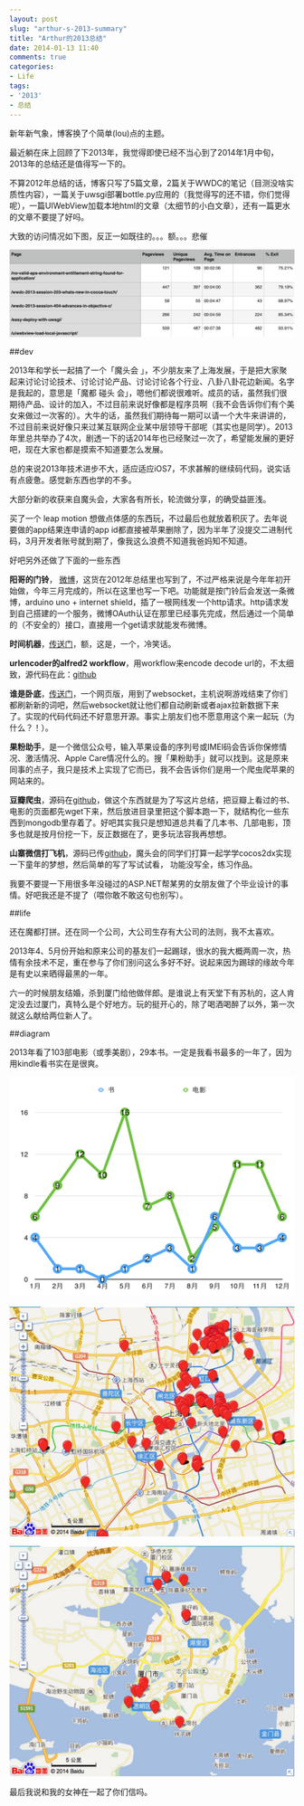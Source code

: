 ```yaml
---
layout: post
slug: "arthur-s-2013-summary"
title: "Arthur的2013总结"
date: 2014-01-13 11:40
comments: true
categories:
- Life
tags:
- '2013'
- 总结
---
```



新年新气象，博客换了个简单(lou)点的主题。

最近躺在床上回顾了下2013年，我觉得即使已经不当心到了2014年1月中旬，2013年的总结还是值得写一下的。

不算2012年总结的话，博客只写了5篇文章，2篇关于WWDC的笔记（目测没啥实质性内容），一篇关于uwsgi部署bottle.py应用的（我觉得写的还不错，你们觉得呢），一篇UIWebView加载本地html的文章（太细节的小白文章），还有一篇更水的文章不要提了好吗。

大致的访问情况如下图，反正一如既往的。。。额。。。悲催

[![](/images/uploads/octo/2013_blogs.png)](/images/uploads/octo/2013_blogs.png)


##dev

2013年和学长一起搞了一个「魔头会 」，不少朋友来了上海发展，于是把大家聚起来讨论讨论技术、讨论讨论产品、讨论讨论各个行业、八卦八卦花边新闻。名字是我起的，意思是「魔都 碰头 会」，嗯他们都说很难听。成员的话，虽然我们很期待产品、设计的加入，不过目前来说好像都是程序员啊（我不会告诉你们有个美女来做过一次客的）。大牛的话，虽然我们期待每一期可以请一个大牛来讲讲的，不过目前来说好像只来过某互联网企业某中层领导干部呢（其实也是同学）。2013年里总共举办了4次，剧透一下的话2014年也已经聚过一次了，希望能发展的更好吧，现在大家也都是摸索不知道要怎么发展。

总的来说2013年技术进步不大，适应适应iOS7，不求甚解的继续码代码，说实话有点疲惫。感觉新东西也学的不多。

大部分新的收获来自魔头会，大家各有所长，轮流做分享，的确受益匪浅。

买了一个 leap motion 想做点体感的东西玩，不过最后也就放着积灰了。去年说要做的app结果连申请的app id都直接被苹果删除了，因为半年了没提交二进制代码，3月开发者账号就到期了，像我这么浪费不知道我爸妈知不知道。

好吧另外还做了下面的一些东西

__阳哥的门铃__， [微博](http://weibo.com/micbell)，这货在2012年总结里也写到了，不过严格来说是今年年初开始做，今年三月完成的，所以在这里也写一下吧。功能就是按门铃后会发送一条微博，arduino uno + internet shield，插了一根网线发一个http请求。http请求发到自己搭建的一个服务，微博OAuth认证在那里已经事先完成，然后通过一个简单的（不安全的）接口，直接用一个get请求就能发布微博。

__时间机器__，[传送门](http://static.yangapp.com/timemachine)，额，这是，一个，冷笑话。

__urlencoder的alfred2 workflow__，用workflow来encode decode url的，不太细致，源代码在此：[github](https://github.com/Arthraim/alfred-urlencoder)

__谁是卧底__，[传送门](http://wd.yangapp.com)，一个网页版，用到了websocket，主机说啊游戏结束了你们都刷新新的词吧，然后websocket就让他们都自动刷新或者ajax拉新数据下来了。实现的代码代码还不好意思开源。事实上朋友们也不愿意用这个来一起玩（为什么？！）。

__果粉助手__，是一个微信公众号，输入苹果设备的序列号或IMEI码会告诉你保修情况、激活情况、Apple Care情况什么的。搜「果粉助手」就可以找到。这是原来同事的点子，我只是技术上实现了它而已，我不会告诉你们是用一个爬虫爬苹果的网站来的。

__豆瓣爬虫__，源码在[github](https://github.com/Arthraim/douban2mongo)，做这个东西就是为了写这片总结，把豆瓣上看过的书、电影的页面都先wget下来，然后放进目录里把这个脚本跑一下，就结构化一些东西到mongodb里存着了。好吧其实我只是想知道总共看了几本书、几部电影，顶多也就是按月份挖一下，反正数据在了，更多玩法容我再想想。

__山寨微信打飞机__，源码已传[github](https://github.com/Arthraim/flightshooter)，魔头会的同学们打算一起学学cocos2dx实现一下童年的梦想，然后简单的写了写试试看， 功能没写全，练习作品。

我要不要提一下用很多年没碰过的ASP.NET帮某男的女朋友做了个毕业设计的事情。好吧我还是不提了（喂你敢不敢这句也别写）。

##life

还在魔都打拼。还在同一个公司，大公司生存有大公司的法则，我不太喜欢。

2013年4、5月份开始和原来公司的基友们一起踢球，很水的我大概两周一次，热情有余技术不足，重在参与了你们别问这么多好不好。说起来因为踢球的缘故今年是有史以来晒得最黑的一年。

六一的时候朋友结婚，杀到厦门给他做伴郎。是谁说上有天堂下有苏杭的，这人肯定没去过厦门，真特么是个好地方。玩的挺开心的，除了喝酒喝醉了以外，第一次就这么献给两位新人了。


##diagram

2013年看了103部电影（或季美剧），29本书。一定是我看书最多的一年了，因为用kindle看书实在是很爽。


[![](/images/uploads/octo/2013_douban.png)](/images/uploads/octo/2013_douban.png)

[![](/images/uploads/octo/2013_places1.png)](/images/uploads/octo/2013_places1.png)

[![](/images/uploads/octo/2013_places2.png)](/images/uploads/octo/2013_places2.png)


最后我说和我的女神在一起了你们信吗。

